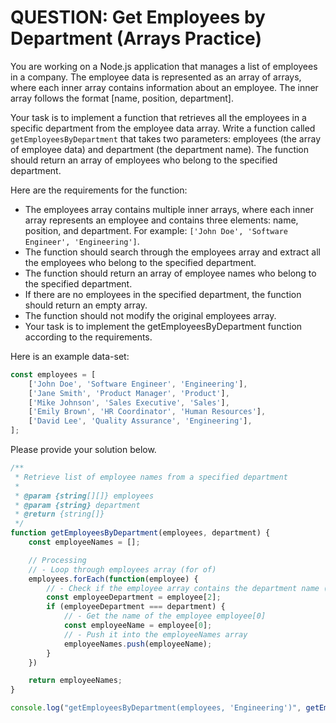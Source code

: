 # QUESTION: Get Employees by Department (Arrays Practice)

You are working on a Node.js application that manages a list of employees in a company.
The employee data is represented as an array of arrays, where each inner array contains information about an employee.
The inner array follows the format [name, position, department].

Your task is to implement a function that retrieves all the employees in a specific department from the employee data array.
Write a function called `getEmployeesByDepartment` that takes two parameters: employees (the array of employee data) and department (the department name).
The function should return an array of employees who belong to the specified department.

Here are the requirements for the function:

- The employees array contains multiple inner arrays, where each inner array represents an employee and contains three elements: name, position, and department.
  For example: `['John Doe', 'Software Engineer', 'Engineering']`.
- The function should search through the employees array and extract all the employees who belong to the specified department.
- The function should return an array of employee names who belong to the specified department.
- If there are no employees in the specified department, the function should return an empty array.
- The function should not modify the original employees array.
- Your task is to implement the getEmployeesByDepartment function according to the requirements.

Here is an example data-set:

```js
const employees = [
	['John Doe', 'Software Engineer', 'Engineering'],
	['Jane Smith', 'Product Manager', 'Product'],
	['Mike Johnson', 'Sales Executive', 'Sales'],
	['Emily Brown', 'HR Coordinator', 'Human Resources'],
	['David Lee', 'Quality Assurance', 'Engineering'],
];
```

Please provide your solution below.

```js
/**
 * Retrieve list of employee names from a specified department
 *
 * @param {string[][]} employees
 * @param {string} department
 * @return {string[]}
 */
function getEmployeesByDepartment(employees, department) {
	const employeeNames = [];

	// Processing
	// - Loop through employees array (for of)
	employees.forEach(function(employee) {
		// - Check if the employee array contains the department name (.includes)
		const employeeDepartment = employee[2];
		if (employeeDepartment === department) {
			// - Get the name of the employee employee[0]
			const employeeName = employee[0];
			// - Push it into the employeeNames array
			employeeNames.push(employeeName);
		}
	})

	return employeeNames;
}

console.log("getEmployeesByDepartment(employees, 'Engineering')", getEmployeesByDepartment(employees, 'Engineering')); // ['John Doe', 'David Lee']
```